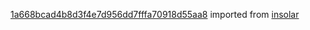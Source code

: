 [1a668bcad4b8d3f4e7d956dd7fffa70918d55aa8](https://github.com/insolar/insolar/commit/1a668bcad4b8d3f4e7d956dd7fffa70918d55aa8) imported from [insolar](https://github.com/insolar/insolar)
